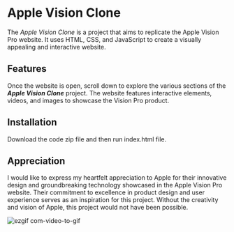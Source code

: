 # Apple Vision Clone

The _Apple Vision Clone_ is a project that aims to replicate the Apple Vision Pro website. It uses HTML, CSS, and JavaScript to create a visually appealing and interactive website.

## Features
Once the website is open, scroll down to explore the various sections of the **_Apple Vision Clone_** project. The website features interactive elements, videos, and images to showcase the Vision Pro product.


## Installation

Download the code zip file and then run index.html file. 

## Appreciation
I would like to express my heartfelt appreciation to Apple for their innovative design and groundbreaking technology showcased in the Apple Vision Pro website. Their commitment to excellence in product design and user experience serves as an inspiration for this project. Without the creativity and vision of Apple, this project would not have been possible.

![ezgif com-video-to-gif](https://github.com/utk145/Learning-Phase-Projects-HTML-CSS-JS/assets/122993091/f1a13cc0-a8ff-49e4-8565-6af6e78f13f4)
